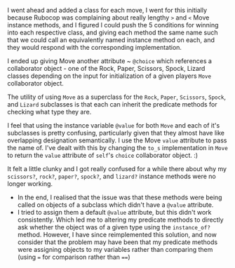 I went ahead and added a class for each move, I went for this initially because Rubocop was complaining about really lengthy `>` and `<` Move instance methods, and I figured I could push the 5 conditions for winning into each respective class, and giving each method the same name such that we could call an equivalently named instance method on each, and they would respond with the corresponding implementation.

I ended up giving Move another attribute ~ `@choice` which references a collaborator object - one of the Rock, Paper, Scissors, Spock, Lizard classes depending on the input for initialization of a given players `Move` collaborator object.

The utility of using `Move` as a superclass for the `Rock`, `Paper`, `Scissors`, `Spock`, and `Lizard` subclasses is that each can inherit the predicate methods for checking what type they are.

I feel that using the instance variable `@value` for both `Move` and each of it's subclasses is pretty confusing, particularly given that they almost have like overlapping designation semantically. I use the Move `value` attribute to pass the name of. I've dealt with this by changing the `to_s` implementation in `Move` to return the `value` attribute of `self`'s `choice` collaborator object. :)

It felt a little clunky and I got really confused for a while there about why my `scissors?`, `rock?`, `paper?`, `spock?`, and `lizard?` instance methods were no longer working.
- In the end, I realised that the issue was that these methods were being called on objects of a subclass which didn't have a `@value` attribute.
- I tried to assign them a default `@value` attribute, but this didn't work consistently. Which led me to altering my predicate methods to directly ask whether the object was of a given type using the `instance_of?` method. However, I have since reimplemented this solution, and now consider that the problem may have been that my predicate methods were assigning objects to my variables rather than comparing them (using `=` for comparison rather than `==`)
